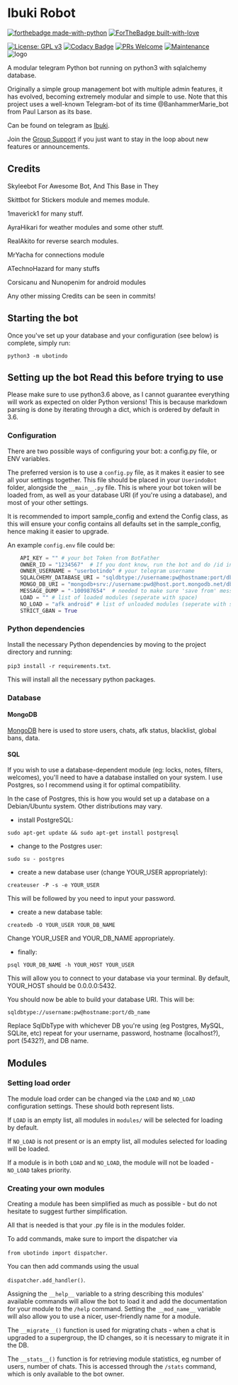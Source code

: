 # Ibuki Robot

[![forthebadge made-with-python](http://ForTheBadge.com/images/badges/made-with-python.svg)](https://www.python.org/)
[![ForTheBadge built-with-love](http://ForTheBadge.com/images/badges/built-with-love.svg)](https://github.com/HayakaRyu/)

[![License: GPL v3](https://img.shields.io/badge/License-GPLv3-blue.svg)](https://www.gnu.org/licenses/gpl-3.0)
[![Codacy Badge](https://app.codacy.com/project/badge/Grade/8bfae649db3742a883e0ac1008755db3)](https://www.codacy.com/gh/HayakaRyu/IbukiRobot/dashboard?utm_source=github.com&utm_medium=referral&utm_content=HayakaRyu/IbukiRobot&utm_campaign=Badge_Grade)
[![PRs Welcome](https://img.shields.io/badge/PRs-welcome-brightgreen.svg?style=flat-square)](https://github.com/HayakaRyu/IbukiRobot/pulls)
[![Maintenance](https://img.shields.io/badge/Maintained%3F-yes-green.svg)](https://github.com/HayakaRyu/IbukiRobot/graphs/commit-activity)
![logo](https://media1.tenor.com/images/015fb8aa888d601f809379c4da3806c5/tenor.gif?itemid=19622621)

A modular telegram Python bot running on python3 with sqlalchemy database.

Originally a simple group management bot with multiple admin features, it has evolved, becoming extremely modular and
simple to use. Note that this project uses a well-known Telegram-bot of its time @BanhammerMarie_bot from Paul Larson as its base.

Can be found on telegram as [Ibuki](https://t.me/IbukiRobot).

Join the [Group Support](https://t.me/ZeroBotSupport) if you just want to stay in the loop about new features or announcements.

## Credits

Skyleebot For Awesome Bot, And This Base in They

Skittbot for Stickers module and memes module.

1maverick1 for many stuff.

AyraHikari for weather modules and some other stuff.

RealAkito for reverse search modules.

MrYacha for connections module

ATechnoHazard for many stuffs

Corsicanu and Nunopenim for android modules

Any other missing Credits can be seen in commits!

## Starting the bot

Once you've set up your database and your configuration (see below) is complete, simply run:

`python3 -m ubotindo`

## Setting up the bot Read this before trying to use

Please make sure to use python3.6 above, as I cannot guarantee everything will work as expected on older Python versions!
This is because markdown parsing is done by iterating through a dict, which is ordered by default in 3.6.

### Configuration

There are two possible ways of configuring your bot: a config.py file, or ENV variables.

The preferred version is to use a `config.py` file, as it makes it easier to see all your settings together.
This file should be placed in your `UserindoBot` folder, alongside the `__main__.py` file.
This is where your bot token will be loaded from, as well as your database URI (if you're using a database), and most of
your other settings.

It is recommended to import sample_config and extend the Config class, as this will ensure your config contains all
defaults set in the sample_config, hence making it easier to upgrade.

An example `config.env` file could be:

```python
    API_KEY = "" # your bot Token from BotFather
    OWNER_ID = "1234567"  # If you dont know, run the bot and do /id in your private chat with it
    OWNER_USERNAME = "userbotindo" # your telegram username
    SQLALCHEMY_DATABASE_URI = "sqldbtype://username:pw@hostname:port/db_name"
    MONGO_DB_URI = "mongodb+srv://username:pwd@host.port.mongodb.net/db_name"
    MESSAGE_DUMP = "-100987654"  # needed to make sure 'save from' messages persist
    LOAD = "" # list of loaded modules (seperate with space)
    NO_LOAD = "afk android" # list of unloaded modules (seperate with space)
    STRICT_GBAN = True
```

### Python dependencies

Install the necessary Python dependencies by moving to the project directory and running:

`pip3 install -r requirements.txt`.

This will install all the necessary python packages.

### Database

#### MongoDB

[MongoDB](https://cloud.mongodb.com/) here is used to store users, chats, afk status, blacklist, global bans, data.

#### SQL

If you wish to use a database-dependent module (eg: locks, notes, filters, welcomes),
you'll need to have a database installed on your system. I use Postgres, so I recommend using it for optimal compatibility.

In the case of Postgres, this is how you would set up a database on a Debian/Ubuntu system. Other distributions may vary.

- install PostgreSQL:

`sudo apt-get update && sudo apt-get install postgresql`

- change to the Postgres user:

`sudo su - postgres`

- create a new database user (change YOUR_USER appropriately):

`createuser -P -s -e YOUR_USER`

This will be followed by you need to input your password.

- create a new database table:

`createdb -O YOUR_USER YOUR_DB_NAME`

Change YOUR_USER and YOUR_DB_NAME appropriately.

- finally:

`psql YOUR_DB_NAME -h YOUR_HOST YOUR_USER`

This will allow you to connect to your database via your terminal.
By default, YOUR_HOST should be 0.0.0.0:5432.

You should now be able to build your database URI. This will be:

`sqldbtype://username:pw@hostname:port/db_name`

Replace SqlDbType with whichever DB you're using (eg Postgres, MySQL, SQLite, etc)
repeat for your username, password, hostname (localhost?), port (5432?), and DB name.

## Modules

### Setting load order

The module load order can be changed via the `LOAD` and `NO_LOAD` configuration settings.
These should both represent lists.

If `LOAD` is an empty list, all modules in `modules/` will be selected for loading by default.

If `NO_LOAD` is not present or is an empty list, all modules selected for loading will be loaded.

If a module is in both `LOAD` and `NO_LOAD`, the module will not be loaded - `NO_LOAD` takes priority.

### Creating your own modules

Creating a module has been simplified as much as possible - but do not hesitate to suggest further simplification.

All that is needed is that your .py file is in the modules folder.

To add commands, make sure to import the dispatcher via

`from ubotindo import dispatcher`.

You can then add commands using the usual

`dispatcher.add_handler()`.

Assigning the `__help__` variable to a string describing this modules' available
commands will allow the bot to load it and add the documentation for
your module to the `/help` command. Setting the `__mod_name__` variable will also allow you to use a nicer,
user-friendly name for a module.

The `__migrate__()` function is used for migrating chats - when a chat is upgraded to a supergroup, the ID changes, so
it is necessary to migrate it in the DB.

The `__stats__()` function is for retrieving module statistics, eg number of users, number of chats. This is accessed
through the `/stats` command, which is only available to the bot owner.
